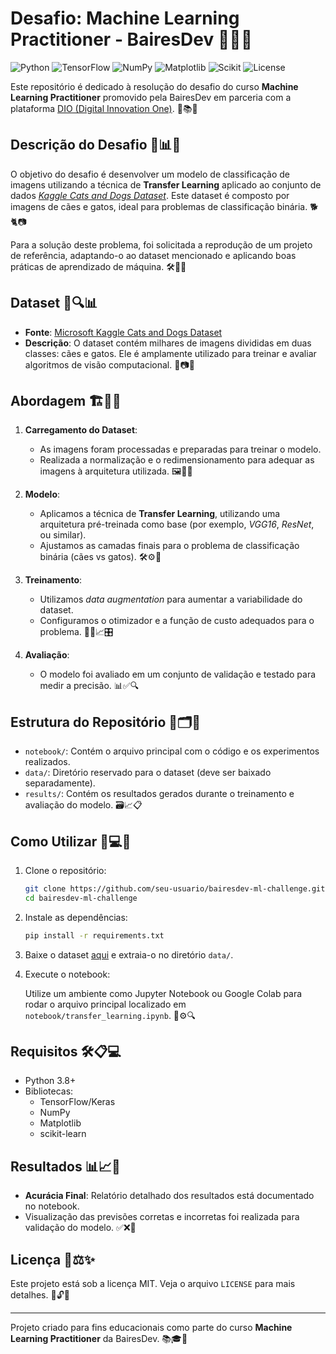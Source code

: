 # Desafio: Machine Learning Practitioner - BairesDev 🎯🐱🐶

![Python](https://img.shields.io/badge/Python-3.8%2B-blue)
![TensorFlow](https://img.shields.io/badge/TensorFlow-2.x-orange)
![NumPy](https://img.shields.io/badge/NumPy-1.23-lightgreen.svg)
![Matplotlib](https://img.shields.io/badge/Matplotlib-3.5-red.svg)
![Scikit](https://img.shields.io/badge/Scikit-1.0-green.svg)
![License](https://img.shields.io/badge/License-MIT-green)

Este repositório é dedicado à resolução do desafio do curso **Machine Learning Practitioner** promovido pela BairesDev em parceria com a plataforma [DIO (Digital Innovation One)](https://www.dio.me/). 🚀📚✨

## Descrição do Desafio 🧠📊💡

O objetivo do desafio é desenvolver um modelo de classificação de imagens utilizando a técnica de **Transfer Learning** aplicado ao conjunto de dados [*Kaggle Cats and Dogs Dataset*](https://www.microsoft.com/en-us/download/details.aspx?id=54765). Este dataset é composto por imagens de cães e gatos, ideal para problemas de classificação binária. 🐕🐈📷

Para a solução deste problema, foi solicitada a reprodução de um projeto de referência, adaptando-o ao dataset mencionado e aplicando boas práticas de aprendizado de máquina. 🛠️📝🎯

## Dataset 📁🔍📊

- **Fonte**: [Microsoft Kaggle Cats and Dogs Dataset](https://www.microsoft.com/en-us/download/details.aspx?id=54765)
- **Descrição**: O dataset contém milhares de imagens divididas em duas classes: cães e gatos. Ele é amplamente utilizado para treinar e avaliar algoritmos de visão computacional. 🐾📷🧪

## Abordagem 🏗️🔬🤖

1. **Carregamento do Dataset**:
   - As imagens foram processadas e preparadas para treinar o modelo.
   - Realizada a normalização e o redimensionamento para adequar as imagens à arquitetura utilizada. 🖼️🧹📐

2. **Modelo**:
   - Aplicamos a técnica de **Transfer Learning**, utilizando uma arquitetura pré-treinada como base (por exemplo, *VGG16*, *ResNet*, ou similar).
   - Ajustamos as camadas finais para o problema de classificação binária (cães vs gatos). 🛠️⚙️🤖

3. **Treinamento**:
   - Utilizamos *data augmentation* para aumentar a variabilidade do dataset.
   - Configuramos o otimizador e a função de custo adequados para o problema. 🏋️‍♂️📈🎛️

4. **Avaliação**:
   - O modelo foi avaliado em um conjunto de validação e testado para medir a precisão. 📊✅🔍

## Estrutura do Repositório 📂🗂️📌

- `notebook/`: Contém o arquivo principal com o código e os experimentos realizados.
- `data/`: Diretório reservado para o dataset (deve ser baixado separadamente).
- `results/`: Contém os resultados gerados durante o treinamento e avaliação do modelo. 🗃️📈📋

## Como Utilizar 🤔💻🔧

1. Clone o repositório:

   ```bash
   git clone https://github.com/seu-usuario/bairesdev-ml-challenge.git
   cd bairesdev-ml-challenge
   ```

2. Instale as dependências:

   ```bash
   pip install -r requirements.txt
   ```

3. Baixe o dataset [aqui](https://www.microsoft.com/en-us/download/details.aspx?id=54765) e extraia-o no diretório `data/`.

4. Execute o notebook:

   Utilize um ambiente como Jupyter Notebook ou Google Colab para rodar o arquivo principal localizado em `notebook/transfer_learning.ipynb`. 📓⚙️🔍

## Requisitos 🛠️📋💻

- Python 3.8+
- Bibliotecas:
  - TensorFlow/Keras
  - NumPy
  - Matplotlib
  - scikit-learn

## Resultados 📊📈🎉

- **Acurácia Final**: Relatório detalhado dos resultados está documentado no notebook.
- Visualização das previsões corretas e incorretas foi realizada para validação do modelo. ✅❌📸

## Licença 📜⚖️✨

Este projeto está sob a licença MIT. Veja o arquivo `LICENSE` para mais detalhes. 📝🔓📂

---

Projeto criado para fins educacionais como parte do curso **Machine Learning Practitioner** da BairesDev. 📚🎓🌟


